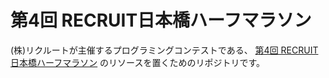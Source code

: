 # 第4回 RECRUIT日本橋ハーフマラソン

(株)リクルートが主催するプログラミングコンテストである、 [第4回 RECRUIT日本橋ハーフマラソン](https://atcoder.jp/contests/rcl-contest-2020-qual) のリソースを置くためのリポジトリです。
